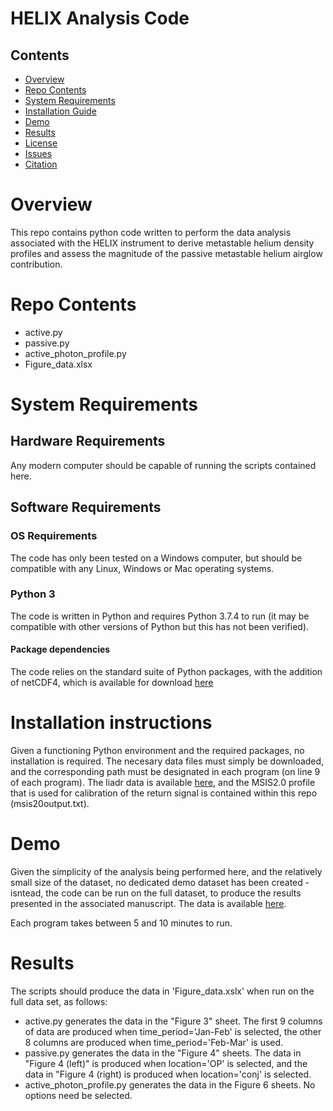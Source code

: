 # HELIX Analysis Code

## Contents

- [Overview](#overview)
- [Repo Contents](#repo-contents)
- [System Requirements](#system-requirements)
- [Installation Guide](#installation-guide)
- [Demo](#demo)
- [Results](#results)
- [License](./LICENSE)
- [Issues](https://github.com/ebridge2/lol/issues)
- [Citation](#citation)

# Overview

This repo contains python code written to perform the data analysis associated with the HELIX instrument to derive metastable helium density profiles and assess the magnitude of the passive metastable helium airglow contribution.

# Repo Contents

- active.py
- passive.py
- active_photon_profile.py
- Figure_data.xlsx

# System Requirements

## Hardware Requirements

Any modern computer should be capable of running the scripts contained here.

## Software Requirements

### OS Requirements

The code has only been tested on a Windows computer, but should be compatible with any Linux, Windows or Mac operating systems.

### Python 3

The code is written in Python and requires Python 3.7.4 to run (it may be compatible with other versions of Python but this has not been verified).

#### Package dependencies 

The code relies on the standard suite of Python packages, with the addition of netCDF4, which is available for download [here](https://pypi.org/project/netCDF4/#files)

# Installation instructions

Given a functioning Python environment and the required packages, no installation is required. The necesary data files must simply be downloaded, and the corresponding path must be designated in each program (on line 9 of each program). The liadr data is available [here](https://figshare.com/s/b68943b88521b1ce696d), and the MSIS2.0 profile that is used for calibration of the return signal is contained within this repo (msis20output.txt).

# Demo

Given the simplicity of the analysis being performed here, and the relatively small size of the dataset, no dedicated demo dataset has been created - isntead, the code can be run on the full dataset, to produce the results presented in the associated manuscript. The data is available [here](https://figshare.com/s/b68943b88521b1ce696d).

Each program takes between 5 and 10 minutes to run.

# Results

The scripts should produce the data in 'Figure_data.xslx' when run on the full data set, as follows:
- active.py generates the data in the "Figure 3" sheet. The first 9 columns of data are produced when time_period='Jan-Feb' is selected, the other 8 columns are produced when time_period='Feb-Mar' is used.
- passive.py generates the data in the "Figure 4" sheets. The data in "Figure 4 (left)" is produced when location='OP' is selected, and the data in "Figure 4 (right) is produced when location='conj' is selected.
- active_photon_profile.py generates the data in the Figure 6 sheets. No options need be selected.
